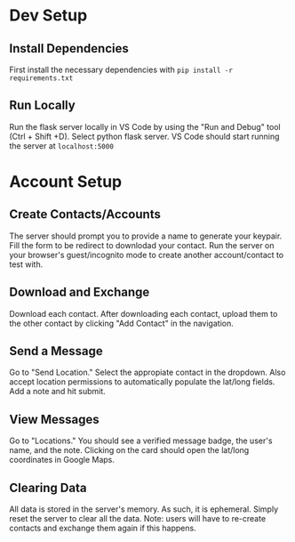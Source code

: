 # Dev Setup

## Install Dependencies

First install the necessary dependencies with `pip install -r requirements.txt`

## Run Locally

Run the flask server locally in VS Code by using the "Run and Debug" tool (Ctrl + Shift +D). Select python flask server. VS Code should start running the server at `localhost:5000`

# Account Setup

## Create Contacts/Accounts

The server should prompt you to provide a name to generate your keypair. Fill the form
to be redirect to downlodad your contact. Run the server on your browser's guest/incognito mode to create another account/contact to test with.

## Download and Exchange

Download each contact. After downloading each contact, upload them to the other contact by clicking "Add Contact" in the navigation.

## Send a Message

Go to "Send Location." Select the appropiate contact in the dropdown. Also accept location
permissions to automatically populate the lat/long fields. Add a note and hit submit.

## View Messages

Go to "Locations." You should see a verified message badge, the user's name, and the note. Clicking on the card should open the lat/long coordinates in Google Maps.

## Clearing Data

All data is stored in the server's memory. As such, it is ephemeral. Simply reset the server to clear all the data. Note: users will have to re-create contacts and exchange them again if this happens.
